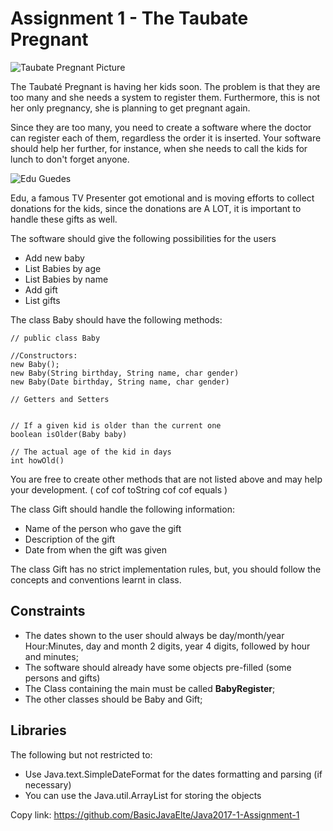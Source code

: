 # Assignment 1 - The Taubate Pregnant

![Taubate Pregnant Picture](http://s2.glbimg.com/WbrblpkBMpk8y9riqM6040gUD4sdIs5pE77h-yAgkwdIoz-HdGixxa_8qOZvMp3w/s.glbimg.com/jo/g1/f/original/2012/11/07/falsa_gravida1.jpg)


The Taubaté Pregnant is having her kids soon. The problem is that they are too many and she needs a system to register them. Furthermore, this is not her only pregnancy, she is planning to get pregnant again.

Since they are too many, you need to create a software where the doctor can register each of them, regardless the order it is inserted. Your software should help her further, for instance, when she needs to call the kids for lunch to don't forget anyone.

![Edu Guedes](https://pbs.twimg.com/media/Ch462kjWUAAtgZt.jpg)

Edu, a famous TV Presenter got emotional and is moving efforts to collect donations for the kids, since the donations are A LOT, it is important to handle these gifts as well.

The software should give the following possibilities for the users


* Add new baby
* List Babies by age
* List Babies by name
* Add gift
* List gifts


The class Baby should have the following methods:

    // public class Baby

    //Constructors:
    new Baby();
    new Baby(String birthday, String name, char gender)
    new Baby(Date birthday, String name, char gender)

    // Getters and Setters


    // If a given kid is older than the current one
    boolean isOlder(Baby baby)

    // The actual age of the kid in days
    int howOld()

You are free to create other methods that are not listed above and may help your development. ( cof cof toString cof cof equals )


The class Gift should handle the following information:

* Name of the person who gave the gift
* Description of the gift
* Date from when the gift was given

The class Gift has no strict implementation rules, but, you should follow the concepts and conventions learnt in class.




## Constraints
  * The dates shown to the user should always be day/month/year Hour:Minutes, day and month 2 digits, year 4 digits, followed by hour and minutes;
  * The software should already have some objects pre-filled (some persons and gifts)
  * The Class containing the main must be called **BabyRegister**;
  * The other classes should be Baby and Gift;


## Libraries
  The following but not restricted to:
  * Use Java.text.SimpleDateFormat for the dates formatting and parsing (if necessary)
  * You can use the Java.util.ArrayList for storing the objects
 
Copy link: https://github.com/BasicJavaElte/Java2017-1-Assignment-1
